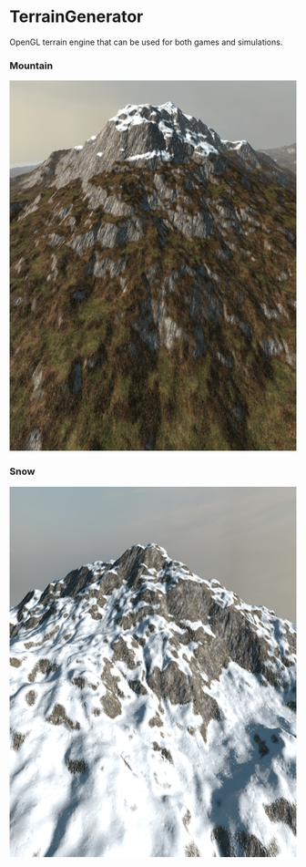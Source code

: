 # TerrainGenerator
OpenGL terrain engine that can be used for both games and simulations.


### Mountain
<img src="Screenshots/mountain.png" width = "1200" height = "650">

### Snow
<img src="Screenshots/snow.png" width = "1200" height = "650">